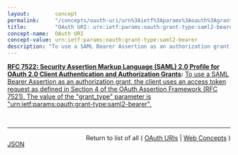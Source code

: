 ```yaml
---
layout:        concept
permalink:     "/concepts/oauth-uri/urn%3Aietf%3Aparams%3Aoauth%3Agrant-type%3Asaml2-bearer"
title:         "OAuth URI: urn:ietf:params:oauth:grant-type:saml2-bearer"
concept-name:  OAuth URI
concept-value: urn:ietf:params:oauth:grant-type:saml2-bearer
description: "To use a SAML Bearer Assertion as an authorization grant, the client uses an access token request as defined in Section 4 of the OAuth Assertion Framework (RFC 7521). The value of the \"grant_type\" parameter is \"urn:ietf:params:oauth:grant-type:saml2-bearer\"."
---
```


**[RFC 7522: Security Assertion Markup Language (SAML) 2.0 Profile for OAuth 2.0 Client Authentication and Authorization Grants](/specs/IETF/RFC/7522 "This specification defines the use of a Security Assertion Markup Language (SAML) 2.0 Bearer Assertion as a means for requesting an OAuth 2.0 access token as well as for client authentication."):** [To use a SAML Bearer Assertion as an authorization grant, the client uses an access token request as defined in Section 4 of the OAuth Assertion Framework (RFC 7521). The value of the "grant_type" parameter is "urn:ietf:params:oauth:grant-type:saml2-bearer".](http://tools.ietf.org/html/rfc7522#section-2.1 "Read documentation for OAuth URI &#34;urn:ietf:params:oauth:grant-type:saml2-bearer&#34;")

<br/>
<hr/>

<p style="float : left"><a href="./urn:ietf:params:oauth:grant-type:saml2-bearer.json" title="JSON representing this particular Web Concept value">JSON</a></p>
<p style="text-align: right">Return to list of all ( <a href="../oauth-uri/">OAuth URIs</a> | <a href="../">Web Concepts</a> )</p>
